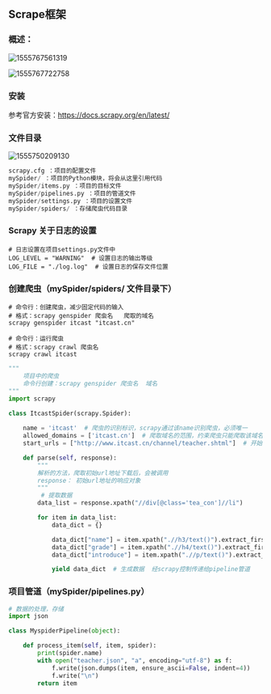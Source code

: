 ## Scrape框架

### 概述：

![1555767561319](C:\Users\tao_cp\AppData\Roaming\Typora\typora-user-images\1555767561319.png)

![1555767722758](C:\Users\tao_cp\AppData\Roaming\Typora\typora-user-images\1555767722758.png)

### 安装

参考官方安装：<https://docs.scrapy.org/en/latest/>

### 文件目录

![1555750209130](C:\Users\tao_cp\AppData\Roaming\Typora\typora-user-images\1555750209130.png)

```python
scrapy.cfg ：项目的配置文件
mySpider/ ：项目的Python模块，将会从这里引用代码
mySpider/items.py ：项目的目标文件
mySpider/pipelines.py ：项目的管道文件
mySpider/settings.py ：项目的设置文件
mySpider/spiders/ ：存储爬虫代码目录
```

### Scrapy 关于日志的设置

```
# 日志设置在项目settings.py文件中
LOG_LEVEL = "WARNING"  # 设置日志的输出等级
LOG_FILE = "./log.log"  # 设置日志的保存文件位置
```

###  创建爬虫（mySpider/spiders/ 文件目录下）

```shell
# 命令行：创建爬虫，减少固定代码的输入 
# 格式：scrapy genspider 爬虫名	爬取的域名
scrapy genspider itcast "itcast.cn"

# 命令行：运行爬虫
# 格式：scrapy crawl 爬虫名
scrapy crawl itcast
```

```python
"""
	项目中的爬虫
	命令行创建：scrapy genspider 爬虫名	域名
"""
import scrapy

class ItcastSpider(scrapy.Spider):
    
    name = 'itcast'  # 爬虫的识别标识，scrapy通过该name识别爬虫，必须唯一
    allowed_domains = ['itcast.cn']  # 爬取域名的范围，约束爬虫只能爬取该域名下的网页，不存在url会被忽略
    start_urls = ["http://www.itcast.cn/channel/teacher.shtml"]  # 开始爬取的url地址列表

    def parse(self, response):
        """
        解析的方法，爬取初始url地址下载后，会被调用
        response： 初始url地址的响应对象
        """
         # 提取数据
        data_list = response.xpath("//div[@class='tea_con']//li")

        for item in data_list:
            data_dict = {}

            data_dict["name"] = item.xpath(".//h3/text()").extract_first()
            data_dict["grade"] = item.xpath(".//h4/text()").extract_first()
            data_dict["introduce"] = item.xpath(".//p/text()").extract_first()

            yield data_dict  # 生成数据  经scrapy控制传递给pipeline管道

```

### 项目管道（mySpider/pipelines.py）

```python
# 数据的处理，存储
import json

class MyspiderPipeline(object):

    def process_item(self, item, spider):
        print(spider.name)
        with open("teacher.json", "a", encoding="utf-8") as f:
            f.write(json.dumps(item, ensure_ascii=False, indent=4))
            f.write("\n")
        return item
```

